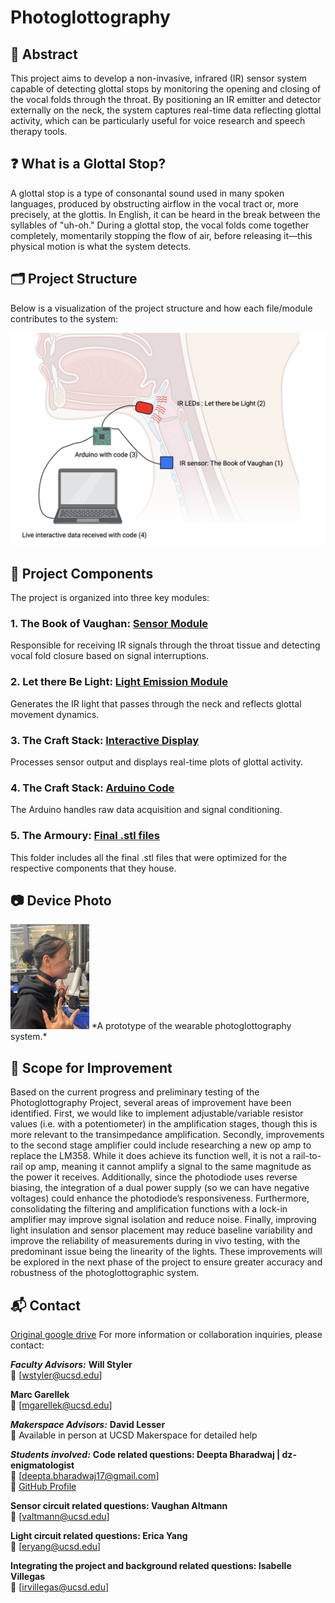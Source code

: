 # Photoglottography

## 📌 Abstract
This project aims to develop a non-invasive, infrared (IR) sensor system capable of detecting glottal stops by monitoring the opening and closing of the vocal folds through the throat. By positioning an IR emitter and detector externally on the neck, the system captures real-time data reflecting glottal activity, which can be particularly useful for voice research and speech therapy tools.


## ❓ What is a Glottal Stop?
A glottal stop is a type of consonantal sound used in many spoken languages, produced by obstructing airflow in the vocal tract or, more precisely, at the glottis. In English, it can be heard in the break between the syllables of "uh-oh." During a glottal stop, the vocal folds come together completely, momentarily stopping the flow of air, before releasing it—this physical motion is what the system detects.

## 🗂️ Project Structure

Below is a visualization of the project structure and how each file/module contributes to the system:

![Project Visualization](https://github.com/dz-enigmatologist/Photoglottography/blob/main/Diagram%20of%20Project%20folders.png) 


## 🔧 Project Components

The project is organized into three key modules:

### 1. The Book of Vaughan: [Sensor Module](https://github.com/dz-enigmatologist/Photoglottography/blob/main/The%20Book%20of%20Vaughan%20OG.pdf)
Responsible for receiving IR signals through the throat tissue and detecting vocal fold closure based on signal interruptions.

### 2. Let there Be Light: [Light Emission Module](https://github.com/dz-enigmatologist/Photoglottography/blob/main/Let_There_be_Light.pdf)
Generates the IR light that passes through the neck and reflects glottal movement dynamics.

### 3. The Craft Stack: [Interactive Display](https://github.com/dz-enigmatologist/Photoglottography/blob/main/The%20Craft%20Stack/python_code_lights_sensor.ipynb)
Processes sensor output and displays real-time plots of glottal activity. 

### 4. The Craft Stack: [Arduino Code](https://github.com/dz-enigmatologist/Photoglottography/blob/main/The%20Craft%20Stack/arduino_code.ino)
The Arduino handles raw data acquisition and signal conditioning.

### 5. The Armoury: [Final .stl files](https://drive.google.com/drive/u/1/folders/1FsJB1t9gWYJi0IkUiDz7C2_1js43ds3j)
This folder includes all the final .stl files that were optimized for the respective components that they house.


## 📷 Device Photo

<img src="https://github.com/dz-enigmatologist/Photoglottography/blob/main/temp_device_photo.jpeg?raw=true" width="25%">  
*A prototype of the wearable photoglottography system.*


## 🚀 Scope for Improvement

Based on the current progress and preliminary testing of the Photoglottography Project, several areas of improvement have been identified. First, we would like to implement adjustable/variable resistor values (i.e. with a potentiometer) in the amplification stages, though this is more relevant to the transimpedance amplification. Secondly, improvements to the second stage amplifier could include researching a new op amp to replace the LM358. While it does achieve its function well, it is not a rail-to-rail op amp, meaning it cannot amplify a signal to the same magnitude as the power it receives. Additionally, since the photodiode uses reverse biasing, the integration of a dual power supply (so we can have negative voltages) could enhance the photodiode’s responsiveness. Furthermore, consolidating the filtering and amplification functions with a lock-in amplifier may improve signal isolation and reduce noise. Finally, improving light insulation and sensor placement may reduce baseline variability and improve the reliability of measurements during in vivo testing, with the predominant issue being the linearity of the lights. These improvements will be explored in the next phase of the project to ensure greater accuracy and robustness of the photoglottographic system. 


## 📬 Contact

[Original google drive](https://drive.google.com/drive/folders/1_Va6REhuKCYwrKl3kBNBWOJkdkvQYXuF)
For more information or collaboration inquiries, please contact:

***Faculty Advisors:***
**Will Styler**  
📧 [wstyler@ucsd.edu] 

**Marc Garellek**  
📧 [mgarellek@ucsd.edu]

***Makerspace Advisors:***
**David Lesser**  
📧 Available in person at UCSD Makerspace for detailed help 

***Students involved:***
**Code related questions: Deepta Bharadwaj | dz-enigmatologist**  
📧 [deepta.bharadwaj17@gmail.com]  
🔗 [GitHub Profile](https://github.com/dz-enigmatologist)

**Sensor circuit related questions: Vaughan Altmann**  
📧 [valtmann@ucsd.edu]  

**Light circuit related questions: Erica Yang**  
📧 [eryang@ucsd.edu]  

**Integrating the project and background related questions: Isabelle Villegas**  
📧 [irvillegas@ucsd.edu]  